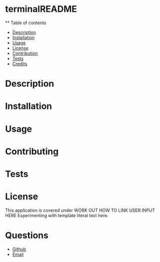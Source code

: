 # terminalREADME
** Table of contents
* [Description](#description)
* [Installation](#installation)
* [Usage](#usage)
* [License](#license)
* [Contribution](#contributions)
* [Tests](#tests)
* [Credits](#credits)
# Description
# Installation
# Usage
# Contributing
# Tests
# License
This application is covered under WORK OUT HOW TO LINK USER INPUT HERE
Experimenting with template literal text here.
# Questions
* [Github](#gitub)
* [Email](#email)
